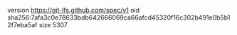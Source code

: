 version https://git-lfs.github.com/spec/v1
oid sha256:7afa3c0e78633bdb642666069ca66afcd45320f16c302b491e0b5b12f7eba5af
size 5307
